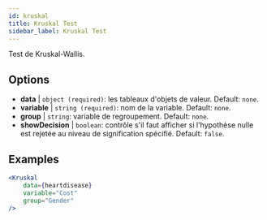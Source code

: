 ```yaml
---
id: kruskal
title: Kruskal Test
sidebar_label: Kruskal Test
---
```


Test de Kruskal-Wallis.

## Options

* __data__ | `object (required)`: les tableaux d'objets de valeur. Default: `none`.
* __variable__ | `string (required)`: nom de la variable. Default: `none`.
* __group__ | `string`: variable de regroupement. Default: `none`.
* __showDecision__ | `boolean`: contrôle s'il faut afficher si l'hypothèse nulle est rejetée au niveau de signification spécifié. Default: `false`.


## Examples

```jsx live
<Kruskal
    data={heartdisease} 
    variable="Cost"
    group="Gender"
/>
```
